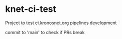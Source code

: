 # knet-ci-test
Project to test ci.kronosnet.org pipelines development

commit to 'main' to check if PRs break
